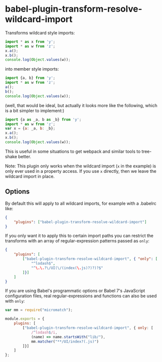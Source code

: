 # babel-plugin-transform-resolve-wildcard-import

Transforms wildcard style imports:

```javascript
import * as x from 'y';
import * as w from 'z';
x.a();
x.b();
console.log(Object.values(w));
```

into member style imports:

```javascript
import {a, b} from 'y';
import * as w from 'z';
a();
b();
console.log(Object.values(w));
```

(well, that would be ideal, but actually it looks more like the
following, which is a bit simpler to implement:)

```javascript
import {a as _a, b as _b} from 'y';
import * as w from 'z';
var x = {a: _a, b: _b};
x.a();
x.b();
console.log(Object.values(w));
```

This is useful in some situations to get webpack and similar tools to
tree-shake better.

Note: This plugin only works when the wildcard import (`x` in the
example) is only ever used in a property access. If you use `x`
directly, then we leave the wildcard import in place.

## Options

By default this will apply to all wildcard imports, for example with a
.babelrc like:

```json
{
    "plugins": ["babel-plugin-transform-resolve-wildcard-import"]
}
```

If you only want it to apply this to certain import paths you can
restrict the transforms with an array of regular-expression patterns
passed as `only`:

```json
{
    "plugins": [
        ["babel-plugin-transform-resolve-wildcard-import", { "only": [
            "^lodash$",
            "^\.\.?\/UI(\/(index(\.js)?)?)?$"
        ]}]
    ]
}
```

If you are using Babel's programmatic options or Babel 7's JavaScript
configuration files, real regular-expressions and functions can also
be used with `only`:

```javascript
var mm = require("micromatch");

module.exports = {
    plugins: [
        ["babel-plugin-transform-resolve-wildcard-import", { only: [
            /^lodash$/i,
            (name) => name.startsWith("lib/"),
            mm.matcher("**/UI/index?(.js)")
        ]}]
    ]
};
```